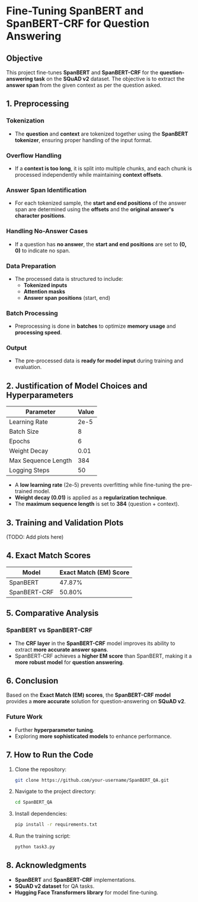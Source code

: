 # Fine-Tuning SpanBERT and SpanBERT-CRF for Question Answering

## Objective
This project fine-tunes **SpanBERT** and **SpanBERT-CRF** for the **question-answering task** on the **SQuAD v2** dataset. The objective is to extract the **answer span** from the given context as per the question asked.

## 1. Preprocessing

### Tokenization
- The **question** and **context** are tokenized together using the **SpanBERT tokenizer**, ensuring proper handling of the input format.

### Overflow Handling
- If a **context is too long**, it is split into multiple chunks, and each chunk is processed independently while maintaining **context offsets**.

### Answer Span Identification
- For each tokenized sample, the **start and end positions** of the answer span are determined using the **offsets** and the **original answer's character positions**.

### Handling No-Answer Cases
- If a question has **no answer**, the **start and end positions** are set to **(0, 0)** to indicate no span.

### Data Preparation
- The processed data is structured to include:
  - **Tokenized inputs**
  - **Attention masks**
  - **Answer span positions** (start, end)

### Batch Processing
- Preprocessing is done in **batches** to optimize **memory usage** and **processing speed**.

### Output
- The pre-processed data is **ready for model input** during training and evaluation.

## 2. Justification of Model Choices and Hyperparameters

| Parameter           | Value |
|--------------------|-------|
| Learning Rate      | 2e-5  |
| Batch Size        | 8     |
| Epochs           | 6     |
| Weight Decay      | 0.01  |
| Max Sequence Length | 384   |
| Logging Steps      | 50    |

- A **low learning rate** (2e-5) prevents overfitting while fine-tuning the pre-trained model.
- **Weight decay (0.01)** is applied as a **regularization technique**.
- The **maximum sequence length** is set to **384** (question + context).

## 3. Training and Validation Plots
(TODO: Add plots here)

## 4. Exact Match Scores
| Model          | Exact Match (EM) Score |
|---------------|----------------------|
| SpanBERT      | 47.87%               |
| SpanBERT-CRF  | 50.80%               |

## 5. Comparative Analysis
### SpanBERT vs SpanBERT-CRF
- The **CRF layer** in the **SpanBERT-CRF** model improves its ability to extract **more accurate answer spans**.
- SpanBERT-CRF achieves a **higher EM score** than SpanBERT, making it a **more robust model** for **question answering**.

## 6. Conclusion
Based on the **Exact Match (EM) scores**, the **SpanBERT-CRF model** provides a **more accurate** solution for question-answering on **SQuAD v2**.

### Future Work
- Further **hyperparameter tuning**.
- Exploring **more sophisticated models** to enhance performance.

## 7. How to Run the Code
1. Clone the repository:
   ```bash
   git clone https://github.com/your-username/SpanBERT_QA.git
   ```
2. Navigate to the project directory:
   ```bash
   cd SpanBERT_QA
   ```
3. Install dependencies:
   ```bash
   pip install -r requirements.txt
   ```
4. Run the training script:
   ```bash
   python task3.py
   ```

## 8. Acknowledgments
- **SpanBERT** and **SpanBERT-CRF** implementations.
- **SQuAD v2 dataset** for QA tasks.
- **Hugging Face Transformers library** for model fine-tuning.
